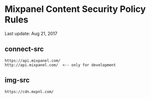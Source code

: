 # Mixpanel Content Security Policy Rules

Last update: Aug 21, 2017

## connect-src
```
https://api.mixpanel.com/
http://api.mixpanel.com/  <-- only for development
```

## img-src
```
https://cdn.mxpnl.com/
```
